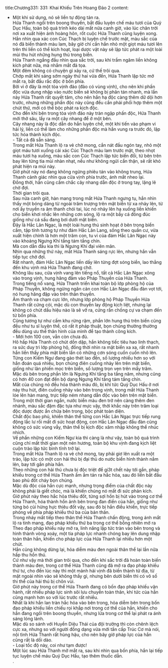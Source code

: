 title:Chương331: 331: Khai Khiếu Trên Hoang Đảo 2
content:
- Một khi sử dụng, nó sẽ liền tự động tản ra.<br>Hứa Thanh ngồi trên boong thuyền, bắt đầu luyện chế máu tươi của Quỷ Dục Hấu, toàn bộ quá trình kéo dài mất nửa canh giờ, vào lúc chân trời nơi xa xuất hiện ánh hoàng hôn, rốt cuộc Hứa Thanh cũng luyện xong.<br>Hắn nhìn qua xác con Cúc Thạch bị luyện chế trước mặt, màu sắc của nó đã biến thành màu lam, bây giờ chỉ cần hắn nhỏ một giọt máu tươi lên trên thì liền có thể kích hoạt, loại dược vật này sẽ lập tức phát ra một loài mùi thu hút những hung thú trong biển.<br>Hứa Thanh ngẩng đầu nhìn qua sắc trời, sau khi trầm ngâm liền không kích phát nữa, mà nhắm mắt đả tọa.<br>Một đêm không có chuyện gì xảy ra, cứ thế trôi qua.<br>Chớp mắt khi sáng sớm ngày thứ hai vừa đến, Hứa Thanh lập tức mở mắt ra, bắt đầu rắc độc ở bốn phía.<br>Bởi vì ở đây là một tòa vịnh đảo (đảo có vùng vịnh), cho nên khi phấn độc vừa dung nhập vào nước biển sẽ không bị phân tán nhanh, mà lần này Hứa Thanh rất quyết tâm, cho nên hắn hạ độc càng thêm dữ dội hơn trước, nhưng những phấn độc này cũng đều cần phải phối hợp thêm một chút thứ, mới có thể bộc phát ra kịch độc.<br>Cho đến khi bên trong tòa vịnh đảo này tràn ngập phấn độc, Hứa Thanh mới thở sâu, lấy ra một cây nhang để ở một bên.<br>Cây nhang này là độc dẫn do hắn luyện chế, một khi tiến vào phạm vi hải lý, liền có thể làm cho những phấn độc mà hắn vung ra trước đó, lập tức hóa thành kịch độc.<br>- Tất cả đã sẵn sàng.<br>Trong mắt Hứa Thanh lộ ra vẻ chờ mong, cắn nát đầu ngón tay, nhỏ một giọt máu tươi xuống cái xác Cúc Thạch màu lam trước mặt, theo nhọt máu tươi hạ xuống, màu sắc con Cúc Thạch lập tức biến đổi, từ bên trên bay lên từng tia mùi nhàn nhạt, nếu như không ngửi cẩn thận, sẽ rất khó phát hiện ra mùi này.<br>Giờ phút này nó đang không ngừng phiêu tán vào không trung, Hứa Thanh cảnh giác nhìn qua cửa vịnh phía trước, ánh mắt nheo lại.<br>Đồng thời, hắn cũng cầm chắc cây nhang dẫn độc ở trong tay, lặng lẽ chờ đợi.<br>Thời gian trôi qua.<br>Sau nửa canh giờ, hàn mang trong mắt Hứa Thanh ngưng tụ, hắn nhìn thấy một bóng dáng từ ngoài trăm trượng trên mặt biển từ xa nhảy lên, từ nơi ấy truyền ra âm thanh chói tai, lúc nó nhảy lên hạ xuống liền khiến cho biển khơi nhấc lên những cơn sóng, lộ ra một bầy cá đông đúc giống như cá sấu đang bơi dưới mặt biển.<br>Đây là Hắc Lân Ngạc, là một loài hung thú sinh hoạt ở bên trong biển cấm, tập tính tương tự như đám Hắc Lân Lang, sống theo quần cư, vừa xuất hiện chính là hơn một trăm con, tu vi của đám Hắc Lân Ngạc này vào khoảng Ngưng Khí tầng tám tầng chín.<br>Mà con dẫn đầu kia thì là Ngưng Khí đại viên mãn.<br>Nhìn qua những thứ này, mắt Hứa Thanh sáng rực lên, nhưng hắn vẫn tiếp tục chờ đợi.<br>Rất nhanh, đám Hắc Lân Ngạc liền dấy lên từng đợt sóng biển, lao thẳng đến khu vịnh mà Hứa Thanh đang chờ.<br>Không lâu sau, cửa vịnh vang lên tiếng nổ, tất cả Hắc Lân Ngạc xông vào trong vịnh, hung hăng đâm vào Pháp Thuyền của Hứa Thanh.<br>Trong tiếng nổ vang, Hứa Thanh triển khai toàn bộ lớp phòng hộ của Pháp Thuyền, không ngừng ngăn cản con Hắc Lân Ngạc đầu đàn vọt tới, nó hung hăng đập vào trên thân thuyền.<br>Âm thanh va chạm cực lớn, nhưng lớp phòng hộ Pháp Thuyền Hứa Thanh rất cứng cỏi, mặc dù con thuyền lay động kịch liệt, nhưng lại không có chút dấu hiệu nào là sẽ vỡ ra, cứng rắn chống cự va chạm đến từ bốn phía.<br>Cũng tương tự như cấm khu rừng rậm, phần lớn hung thú trên biển cũng đều như tu sĩ luyện thể, có rất ít pháp thuật, bọn chúng thường thường đều dùng ưu thế thân hình của mình để tạo thành công kích.<br>- Mới hơn 100 con, vẫn còn chưa đủ.<br>Hô hấp Hứa Thanh có chút dồn dập, hắn không tiếc tiêu hao linh thạch, ra sức duy trì lớp phòng hộ, đồng thời nhìn ra mặt biển xa xa, rất nhanh hắn liền thấy phía mặt biển lần có những cơn sóng cuồn cuồn nhô lên.<br>Từng con Kiếm Ngư đang gào thét lao đến, số lượng nhiều hơn so với hắn đoán quá nhiều, bọn chúng điên cuồng nhảy lên trên mặt biển, giống như lân phiến mọc trên biển, số lượng trọn vẹn trên mấy trăm.<br>Mặc dù bên trong phần lớn là Ngưng Khí tầng ba tầng năm, nhưng cũng có hơn 40 con đạt đến bộ dạng Ngưng Khí tầng tám tầng chín.<br>Mắt của chúng nó đều hóa thành màu đỏ, bị khí tức Quỷ Dục Hấu ở nơi này thu hút, điên cuồng nhảy vào bên trong vịnh, trong mắt Hứa Thanh lóe lên hàn mang, trực tiếp ném nhang dẫn độc vào bên trên mặt biển.<br>Trong một thời gian ngắn, nước biển màu đen trở nên càng thêm đen nhánh, màu sắc đậm đặc tựa như mực vậy, thời khắc này trên trăm loại độc dược được ẩn chứa bên trong, bộc phát toàn diện.<br>Chất độc bao phủ, khiến thân thể từng con Hắc Lân Ngạc trực tiếp rung động lắc lư rồi mất đi sức hoạt động, con Hắc Lân Ngạc đầu đàn cũng không có sức vùng vẫy, thân thể bị kịch độc xâm nhập không thể nhúc nhích.<br>Về phần những con Kiếm Ngư kia thì càng là như vậy, toàn bộ quá trình cũng chỉ mất thời gian một nén hương, toàn bộ khu vịnh đang kịch liệt cuộn trào lập tức bình tĩnh trở lại.<br>Trong mắt Hứa Thanh lộ ra vẻ chờ mong, tay phải giơ lên xuất ra một trảo, lập tức có một con hải thú bị đại thủ do nước biển hình thành nắm lên, bay tới gần phía hắn.<br>Theo những con hải thú chưa bị độc triệt để gi3t chết này tới gần, pháp khiếu trong cơ thể Hứa Thanh ầm ầm tản ra hắc hỏa, sau đó liền bắt đầu bao phủ đốt cháy bọn chúng.<br>Mặc dù độc của hắn cực mạnh, nhưng trọng điểm của chất độc này không phải là giết chóc, mà là khiến chúng nó mất đi sức phản kích.<br>Giờ phút này theo hắc hỏa thiêu đốt, từng sợi hồn bị hút vào trong cơ thể Hứa Thanh, hóa thành hồn ảnh bên trong đan điền của hắn, giống như từng bó củi hừng hực thiêu đốt vậy, sau đó bị hắn điều khiển, trực tiếp phóng về phía pháp khiếu thứ ba của bản thân.<br>Trong nháy mắt tiếp theo thân thể Hứa Thanh chấn động, trong ánh mắt lộ ra tinh mang, đạo pháp khiếu thứ ba trong cơ thể bỗng nhiên mở ra Theo đạo pháp khiếu này mở ra, linh năng lập tức tràn vào bên trong và hình thành vòng xoáy, một tia pháp lực nhanh chóng bay lên dung nhập toàn thân hắn, khiến cho pháp lực của Hứa Thanh lại nhiều hơn một chút.<br>Hắn cũng không dừng lại, hỏa diễm màu đen ngoài thân thể lại lần nữa hấp thu hồn thú.<br>Cứ như vậy mà thời gian trôi qua, cho đến khi sắc trời đã hoàn toàn biến thành màu đen, trong cơ thể Hứa Thanh cũng đã mở ra đạo pháp khiếu thứ tư, cho đến lúc này thì một mảnh hải vịnh đã biến thành tử địa, từ mặt ngoài nhìn vào sẽ không thấy gì, nhưng bên dưới biển thì có vô số thi thể của hải thú bị chôn vùi.<br>Giờ phút này trong cơ thể Hứa Thanh đang có bốn đạo pháp khiếu vận hành, rất nhiều pháp lực sinh sôi lưu chuyển toàn thân, khí tức của hắn cũng mạnh hơn so với lúc trước rất nhiều.<br>Nhất là khi hắn lan tràn hắc hỏa vào bên trong, hỏa diễm bên trong bốn đạo pháp khiếu liền chiếu rọi khắp nơi trong cơ thể của hắn, khiến cho hắn đang ngồi trên boong thuyền, nhưng lửa trong cơ thể lại phát ra ánh sáng lóng lánh.<br>Mặc dù so sánh với Huyền Diệu Thái của đội trưởng thì còn chênh lệch cực xa, nhưng so với người đồng dạng vừa mới tấn cấp Trúc Cơ mà nói, nội tình Hứa Thanh rất hùng hậu, cho nên bây giờ pháp lực của hắn cũng rất là dồi dào.<br>- Loại tốc độ này, coi như tạm được!<br>Một lúc sau Hứa Thanh mở mắt ra, sau khi nhìn qua bốn phía, hắn lại tiếp tục luyện chế máu Quỷ Dục Hấu, tạo thêm thuốc dẫn.<br>.<br>